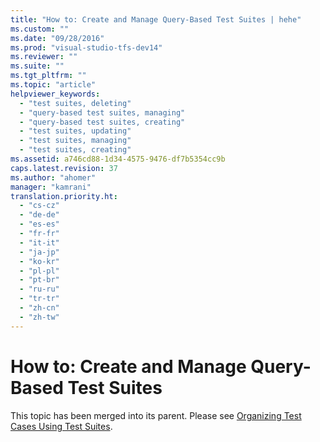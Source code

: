 ```yaml
---
title: "How to: Create and Manage Query-Based Test Suites | hehe"
ms.custom: ""
ms.date: "09/28/2016"
ms.prod: "visual-studio-tfs-dev14"
ms.reviewer: ""
ms.suite: ""
ms.tgt_pltfrm: ""
ms.topic: "article"
helpviewer_keywords: 
  - "test suites, deleting"
  - "query-based test suites, managing"
  - "query-based test suites, creating"
  - "test suites, updating"
  - "test suites, managing"
  - "test suites, creating"
ms.assetid: a746cd88-1d34-4575-9476-df7b5354cc9b
caps.latest.revision: 37
ms.author: "ahomer"
manager: "kamrani"
translation.priority.ht: 
  - "cs-cz"
  - "de-de"
  - "es-es"
  - "fr-fr"
  - "it-it"
  - "ja-jp"
  - "ko-kr"
  - "pl-pl"
  - "pt-br"
  - "ru-ru"
  - "tr-tr"
  - "zh-cn"
  - "zh-tw"
---
```

# How to: Create and Manage Query-Based Test Suites
This topic has been merged into its parent. Please see [Organizing Test Cases Using Test Suites](../test_notintoc/organizing-test-cases-using-test-suites.md).